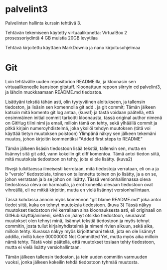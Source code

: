 # palvelint3
Palvelinten hallinta kurssin tehtävä 3.

Tehtävän tekemiseen käytetty virtuaalikonetta:
	VirtualBox
	2 prosessoriydintä
	4 GB muistia
	20GB levytilaa

Tehtävä kirjoitettu käyttäen MarkDownia ja nano kirjoitusohjelmaa

# Git

Loin tehtävälle uuden repositorion README:lla, ja kloonasin sen virtuaalikoneelle kansioon gitstuff.
Kloonattuun repoon siirryin cd palvelint3, ja lähdin muokkaamaan README.md tiedostoa.

Lisättyäni tekstiä tähän asti, olin tyytyväinen aloitukseen, ja tallensin tiedoston, ja lisäsin sen komennolla git add . ja git commit;
Tämän jälkeen katsoin mitä komento git log antaa, (kuva1) ja tästä voidaan päätellä, että ensimmäinen initial commit tarkoitti kloonausta, tässä original author nimenä on GitHug tilini nimi ja email, milloin tämä on tehty, sekä ylhäällä commit ja pitkä kirjain numeroyhdistelmä, joka yksilöi tehdyn muutoksen (tätä voi käyttää tietyn muutoksen poistoon)
Ylimpänä näkyy sen jälkeen tekemäni muutos, johon kirjoitin kommentiksi "Added first steps to README"

Tämän jälkeen lisäsin tiedostoon lisää tekstiä, tallensin sen, mutta en lisännyt sitä git add, vann kokeilin git diff komentoa.
Tämä antoi tiedon siitä, mitä muutoksia tiedostoon on tehty, joita ei ole lisätty. (kuva2)

Rivejä tulkittaessa ilmeisesti kerrotaan, mitä tiedostoja verrataan, eli on a ja b "versio" tiedostoista, toinen on tallennettu toinen on jo lisätty, ja a on se, johon verrataan ja b se johon on lisätty.
Tässä versionhallinnassa oleva tiedostossa oleva on harmaalla, ja erot koneella olevaan tiedostoon ovat vihreällä, eli ne mitkä kirjoitin, mutta en vielä lisännyt versionhallintaan.

Tässä kohdassa annoin myös komennon "git blame README.md" joka antoi tiedot siitä, kuka on tehnyt muutoksia tiedostoon. (kuva 3)
Tässä näkyy muutokset tiedostoon rivi kerrallaan aina kloonauksesta asti, eli originaali on GitHub käyttäjänimeni, sieltä on jäänyt otsikko tiedostoon, seuraavat muutokset olen tehnyt minä, lisännyt tekstiä tiedostoon ja myös tehnyt commitin, josta tullut kirjainyhdistelmä ja nimeni rivien alkuun, sekä aika, milloin tehty.
Kuvassa näkyy myös kirjoittamani teksti, jota en ole lisännyt addilla, rivillä lukee 00000000 Not Committed Yet, mutta myös aika milloin nämä tehty. Tästä voisi päätellä, että muutokset tosiaan tehty tiedostoon, mutta ei vielä lisätty versiohallintaan.

Tämän jälkeen tallensin tiedoston, ja tein uuden commitin varmuuden vuoksi, jonka jälkeen kokeilin tehdä tiedostoon tyhmää muutosta.

